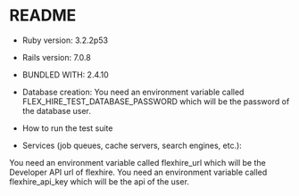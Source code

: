 # README

* Ruby version: 3.2.2p53

* Rails version: 7.0.8

* BUNDLED WITH: 2.4.10

* Database creation: You need an environment variable called FLEX_HIRE_TEST_DATABASE_PASSWORD which will be the password of the database user.

* How to run the test suite

* Services (job queues, cache servers, search engines, etc.):

You need an environment variable called flexhire_url which will be the Developer API url of flexhire.
You need an environment variable called flexhire_api_key which will be the api of the user.